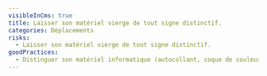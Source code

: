 ```yaml
---
visibleInCms: true
title: Laisser son matériel vierge de tout signe distinctif.
categories: Déplacements
risks:
  - Laisser son matériel vierge de tout signe distinctif.
goodPractices:
  - Distinguer son matériel informatique (autocollant, coque de couleur, etc.).
---
```

